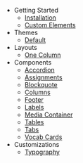 - Getting Started
  - [Installation](/getting-started/installation.md)
  - [Custom Elements](/getting-started/custom-elements.md)
- Themes
  - [Default](/themes/default.md)
- Layouts
  - [One Column](/layouts/one-column.md)
- Components
  - [Accordion](/components/accordion.md)
  - [Assignments](/components/assignments.md)
  - [Blockquote](/components/blockquote.md)
  - [Columns](/components/columns.md)
  - [Footer](/components/footer.md)
  - [Labels](/components/labels.md)
  - [Media Container](/components/media-widget.md)
  - [Tables](/components/tables.md)
  - [Tabs](/components/tabs.md)
  - [Vocab Cards](/components/vocab-cards.md)
- Customizations
  - [Typography](/customizations/typography.md)